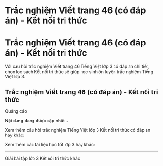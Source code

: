# Trắc nghiệm Viết trang 46 (có đáp án) - Kết nối tri thức

# Trắc nghiệm Viết trang 46 (có đáp án) - Kết nối tri thức

Với câu hỏi trắc nghiệm Viết trang 46 Tiếng Việt lớp 3 có đáp án chi tiết, chọn lọc sách Kết nối tri thức sẽ giúp học sinh ôn luyện trắc nghiệm Tiếng Việt lớp 3.

## Trắc nghiệm Viết trang 46 (có đáp án) - Kết nối tri thức

Quảng cáo

Nội dung đang được cập nhật...

Xem thêm câu hỏi trắc nghiệm Tiếng Việt lớp 3 Kết nối tri thức có đáp án hay khác:

Xem thêm các tài liệu học tốt lớp 3 hay khác:

* * *

Giải bài tập lớp 3 Kết nối tri thức khác
